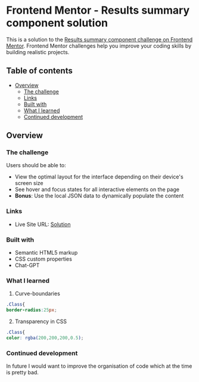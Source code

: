 # Frontend Mentor - Results summary component solution

This is a solution to the [Results summary component challenge on Frontend Mentor](https://www.frontendmentor.io/challenges/results-summary-component-CE_K6s0maV). Frontend Mentor challenges help you improve your coding skills by building realistic projects. 

## Table of contents

- [Overview](#overview)
  - [The challenge](#the-challenge)
  - [Links](#links)
  - [Built with](#built-with)
  - [What I learned](#what-i-learned)
  - [Continued development](#continued-development)
## Overview

### The challenge

Users should be able to:

- View the optimal layout for the interface depending on their device's screen size
- See hover and focus states for all interactive elements on the page
- **Bonus**: Use the local JSON data to dynamically populate the content

### Links

- Live Site URL: [Solution](https://supernova012.github.io/Result-Summary/)

### Built with

- Semantic HTML5 markup
- CSS custom properties
- Chat-GPT

### What I learned

1. Curve-boundaries

```CSS
.Class{
border-radius:25px;
```
2. Transparency in CSS
```CSS
.Class{
color: rgba(200,200,200,0.5);
```


### Continued development

In future I would want to improve the organisation of code which at the time is pretty bad.

